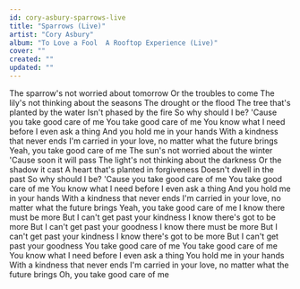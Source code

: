 ```yaml
---
id: cory-asbury-sparrows-live
title: "Sparrows (Live)"
artist: "Cory Asbury"
album: "To Love a Fool  A Rooftop Experience (Live)"
cover: ""
created: ""
updated: ""
---
```


The sparrow's not worried about tomorrow
Or the troubles to come
The lily's not thinking about the seasons
The drought or the flood
The tree that's planted by the water
Isn't phased by the fire
So why should I be?
'Cause you take good care of me
You take good care of me
You know what I need before I even ask a thing
And you hold me in your hands
With a kindness that never ends
I'm carried in your love, no matter what the future brings
Yeah, you take good care of me
The sun's not worried about the winter
'Cause soon it will pass
The light's not thinking about the darkness
Or the shadow it cast
A heart that's planted in forgiveness
Doesn't dwell in the past
So why should I be?
'Cause you take good care of me
You take good care of me
You know what I need before I even ask a thing
And you hold me in your hands
With a kindness that never ends
I'm carried in your love, no matter what the future brings
Yeah, you take good care of me
I know there must be more
But I can't get past your kindness
I know there's got to be more
But I can't get past your goodness
I know there must be more
But I can't get past your kindness
I know there's got to be more
But I can't get past your goodness
You take good care of me
You take good care of me
You know what I need before I even ask a thing
You hold me in your hands
With a kindness that never ends
I'm carried in your love, no matter what the future brings
Oh, you take good care of me
